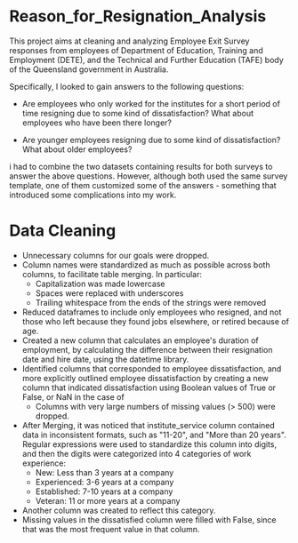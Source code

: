 # Reason_for_Resignation_Analysis

This project aims at cleaning and analyzing Employee Exit Survey responses from employees of Department of Education, Training and Employment (DETE), and the Technical and Further Education (TAFE) body of the Queensland government in Australia.

Specifically, I looked to gain answers to the following questions:

   * Are employees who only worked for the institutes for a short period of time resigning due to some kind of dissatisfaction? What about employees who have been there longer?
   
   * Are younger employees resigning due to some kind of dissatisfaction? What about older employees?

i had to combine the two datasets containing results for both surveys to answer the above questions. However, although both used the same survey template, one of them customized some of the answers - something that introduced some complications into my work.


# Data Cleaning

 *    Unnecessary columns for our goals were dropped.
 *   Column names were standardized as much as possible across both columns, to facilitate table merging. In particular:
       *  Capitalization was made lowercase
        * Spaces were replaced with underscores
        * Trailing whitespace from the ends of the strings were removed
  *   Reduced dataframes to include only employees who resigned, and not those who left because they found jobs elsewhere, or retired because of age.
 *    Created a new column that calculates an employee's duration of employment, by calculating the difference between their resignation date and hire           date, using the datetime library.
  *   Identified columns that corresponded to employee dissatisfaction, and more explicitly outlined employee dissatisfaction by creating a new column           that indicated dissatisfaction using Boolean values of True or False, or NaN in the case of
       *  Columns with very large numbers of missing values (> 500) were dropped.
  *  After Merging, it was noticed that institute_service column contained data in inconsistent formats, such as "11-20", and "More than 20 years".            Regular expressions were used to standardize this column into digits, and then the digits were categorized into 4 categories of work experience:
       *  New: Less than 3 years at a company
       *  Experienced: 3-6 years at a company
       *  Established: 7-10 years at a company
       *  Veteran: 11 or more years at a company
   *  Another column was created to reflect this category.
   *  Missing values in the dissatisfied column were filled with False, since that was the most frequent value in that column.

